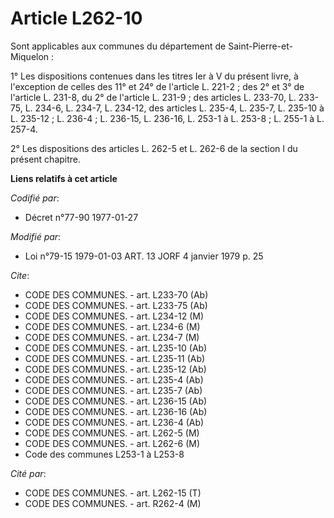 # Article L262-10

Sont applicables aux communes du département de Saint-Pierre-et-Miquelon :

1° Les dispositions contenues dans les titres Ier à V du présent livre, à l'exception de celles des 11° et 24° de l'article
L. 221-2 ; des 2° et 3° de l'article L. 231-8, du 2° de l'article L. 231-9 ; des articles L. 233-70, L. 233-75, L. 234-6, L.
234-7, L. 234-12, des articles L. 235-4, L. 235-7, L. 235-10 à L. 235-12 ; L. 236-4 ; L. 236-15, L. 236-16, L. 253-1 à L.
253-8 ; L. 255-1 à L. 257-4.

2° Les dispositions des articles L. 262-5 et L. 262-6 de la section I du présent chapitre.

**Liens relatifs à cet article**

_Codifié par_:

  - Décret n°77-90 1977-01-27

_Modifié par_:

  - Loi n°79-15 1979-01-03 ART. 13 JORF 4 janvier 1979 p. 25

_Cite_:

  - CODE DES COMMUNES. - art. L233-70 (Ab)
  - CODE DES COMMUNES. - art. L233-75 (Ab)
  - CODE DES COMMUNES. - art. L234-12 (M)
  - CODE DES COMMUNES. - art. L234-6 (M)
  - CODE DES COMMUNES. - art. L234-7 (M)
  - CODE DES COMMUNES. - art. L235-10 (Ab)
  - CODE DES COMMUNES. - art. L235-11 (Ab)
  - CODE DES COMMUNES. - art. L235-12 (Ab)
  - CODE DES COMMUNES. - art. L235-4 (Ab)
  - CODE DES COMMUNES. - art. L235-7 (Ab)
  - CODE DES COMMUNES. - art. L236-15 (Ab)
  - CODE DES COMMUNES. - art. L236-16 (Ab)
  - CODE DES COMMUNES. - art. L236-4 (Ab)
  - CODE DES COMMUNES. - art. L262-5 (M)
  - CODE DES COMMUNES. - art. L262-6 (M)
  - Code des communes L253-1 à L253-8

_Cité par_:

  - CODE DES COMMUNES. - art. L262-15 (T)
  - CODE DES COMMUNES. - art. R262-4 (M)

